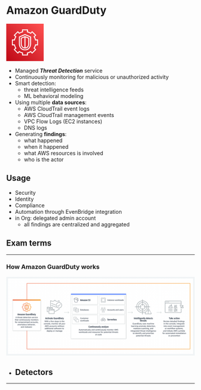 # Amazon GuardDuty 
<img src="../../images/GuardDuty.png" alt="GuardDuty" style="height: 100px; width:100px;"/>  

- Managed ***Threat Detection*** service
- Continuously monitoring for malicious or unauthorized activity
- Smart detection:
  - threat intelligence feeds
  - ML behavioral modeling
- Using multiple **data sources**:
  - AWS CloudTrail event logs
  - AWS CloudTrail management events
  - VPC Flow Logs (EC2 instances)
  - DNS logs
- Generating **findings**:
  - what happened
  - when it happened
  - what AWS resources is involved
  - who is the actor

## Usage
- Security
- Identity
- Compliance
- Automation through EvenBridge integration
- in Org: delegated admin account
  - all findings are centralized and aggregated

## Exam terms

  
---  
### How Amazon GuardDuty works    
![gardduty.png](img/gardduty.png)

- Detectors
  - 



---  

